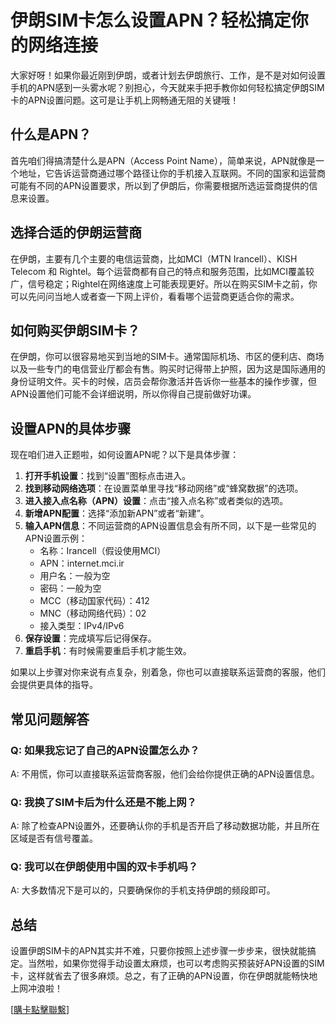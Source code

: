 # 伊朗SIM卡怎么设置APN？轻松搞定你的网络连接

大家好呀！如果你最近刚到伊朗，或者计划去伊朗旅行、工作，是不是对如何设置手机的APN感到一头雾水呢？别担心，今天就来手把手教你如何轻松搞定伊朗SIM卡的APN设置问题。这可是让手机上网畅通无阻的关键哦！

## 什么是APN？

首先咱们得搞清楚什么是APN（Access Point Name），简单来说，APN就像是一个地址，它告诉运营商通过哪个路径让你的手机接入互联网。不同的国家和运营商可能有不同的APN设置要求，所以到了伊朗后，你需要根据所选运营商提供的信息来设置。

## 选择合适的伊朗运营商

在伊朗，主要有几个主要的电信运营商，比如MCI（MTN Irancell）、KISH Telecom 和 Rightel。每个运营商都有自己的特点和服务范围，比如MCI覆盖较广，信号稳定；Rightel在网络速度上可能表现更好。所以在购买SIM卡之前，你可以先问问当地人或者查一下网上评价，看看哪个运营商更适合你的需求。

## 如何购买伊朗SIM卡？

在伊朗，你可以很容易地买到当地的SIM卡。通常国际机场、市区的便利店、商场以及一些专门的电信营业厅都会有售。购买时记得带上护照，因为这是国际通用的身份证明文件。买卡的时候，店员会帮你激活并告诉你一些基本的操作步骤，但APN设置他们可能不会详细说明，所以你得自己提前做好功课。

## 设置APN的具体步骤

现在咱们进入正题啦，如何设置APN呢？以下是具体步骤：

1. **打开手机设置**：找到“设置”图标点击进入。
2. **找到移动网络选项**：在设置菜单里寻找“移动网络”或“蜂窝数据”的选项。
3. **进入接入点名称（APN）设置**：点击“接入点名称”或者类似的选项。
4. **新增APN配置**：选择“添加新APN”或者“新建”。
5. **输入APN信息**：不同运营商的APN设置信息会有所不同，以下是一些常见的APN设置示例：
   - 名称：Irancell（假设使用MCI）
   - APN：internet.mci.ir
   - 用户名：一般为空
   - 密码：一般为空
   - MCC（移动国家代码）：412
   - MNC（移动网络代码）：02
   - 接入类型：IPv4/IPv6
6. **保存设置**：完成填写后记得保存。
7. **重启手机**：有时候需要重启手机才能生效。

如果以上步骤对你来说有点复杂，别着急，你也可以直接联系运营商的客服，他们会提供更具体的指导。

## 常见问题解答

### Q: 如果我忘记了自己的APN设置怎么办？
A: 不用慌，你可以直接联系运营商客服，他们会给你提供正确的APN设置信息。

### Q: 我换了SIM卡后为什么还是不能上网？
A: 除了检查APN设置外，还要确认你的手机是否开启了移动数据功能，并且所在区域是否有信号覆盖。

### Q: 我可以在伊朗使用中国的双卡手机吗？
A: 大多数情况下是可以的，只要确保你的手机支持伊朗的频段即可。

## 总结

设置伊朗SIM卡的APN其实并不难，只要你按照上述步骤一步步来，很快就能搞定。当然啦，如果你觉得手动设置太麻烦，也可以考虑购买预装好APN设置的SIM卡，这样就省去了很多麻烦。总之，有了正确的APN设置，你在伊朗就能畅快地上网冲浪啦！

[[購卡點擊聯繫](https://t.me/s/esim1088)]